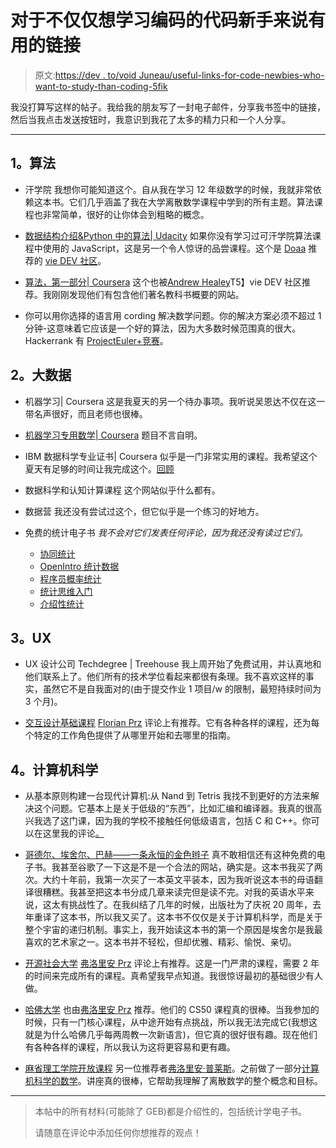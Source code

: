 # 对于不仅仅想学习编码的代码新手来说有用的链接

> 原文:[https://dev . to/void Juneau/useful-links-for-code-newbies-who-want-to-study-than-coding-5fik](https://dev.to/voidjuneau/useful-links-for-code-newbies-who-want-to-study-more-than-coding-5fik)

我没打算写这样的帖子。我给我的朋友写了一封电子邮件，分享我书签中的链接，然后当我点击发送按钮时，我意识到我花了太多的精力只和一个人分享。

* * *

## [](#1-algorithms)1。算法

*   汗学院
    我想你可能知道这个。自从我在学习 12 年级数学的时候，我就非常依赖这本书。它们几乎涵盖了我在大学离散数学课程中学到的所有主题。算法课程也非常简单，很好的让你体会到粗略的概念。

*   [数据结构介绍&Python 中的算法| Udacity](https://www.udacity.com/course/data-structures-and-algorithms-in-python--ud513)
    如果你没有学习过可汗学院算法课程中使用的 JavaScript，这是另一个令人惊讶的品尝课程。这个是 [Doaa](https://dev.to/dmahely) 推荐的 [vie DEV 社区](https://dev.to/ljuneaul/review-of-algorithmic-toolbox-24go)。

*   [算法，第一部分| Coursera](https://www.coursera.org/learn/algorithms-part1)
    这个也被[Andrew Healey](https://dev.to/healeycodes)T5】vie DEV 社区推荐。我刚刚发现他们有包含他们著名教科书概要的网站。

*   你可以用你选择的语言用 cording 解决数学问题。你的解决方案必须不超过 1 分钟-这意味着它应该是一个好的算法，因为大多数时候范围真的很大。Hackerrank 有 [ProjectEuler+竞赛](https://www.hackerrank.com/contests/projecteuler/challenges)。

## [](#2-big-data)2。大数据

*   机器学习| Coursera
    这是我夏天的另一个待办事项。我听说吴恩达不仅在这一带名声很好，而且老师也很棒。

*   [机器学习专用数学| Coursera](https://www.coursera.org/specializations/mathematics-machine-learning)
    题目不言自明。

*   IBM 数据科学专业证书| Coursera
    似乎是一门非常实用的课程。我希望这个夏天有足够的时间让我完成这个。[回顾](https://cognitiveclass.ai/blog/data-science-professional-certificate/)

*   数据科学和认知计算课程
    这个网站似乎什么都有。

*   数据营
    我还没有尝试过这个，但它似乎是一个练习的好地方。

*   免费的统计电子书
    *我不会对它们发表任何评论，因为我还没有读过它们。*

    *   [协同统计](http://cnx.org/content/col10522/latest/)
    *   [OpenIntro 统计数据](http://www.openintro.org/stat/)
    *   [程序员概率统计](http://greenteapress.com/thinkstats/)
    *   [统计思维入门](http://pluto.huji.ac.il/~msby/StatThink/index.html)
    *   [介绍性统计](http://www.saylor.org/site/textbooks/Introductory%20Statistics.pdf)

## [](#3-ux)3。UX

*   UX 设计公司 Techdegree | Treehouse
    我上周开始了免费试用，并认真地和他们联系上了。他们所有的技术学位看起来都很有条理。我不喜欢这样的事实，虽然它不是自我面对的(由于提交作业 1 项目/w 的限制，最短持续时间为 3 个月)。

*   [交互设计基础课程](https://www.interaction-design.org/courses)
    [Florian Prz](https://dev.to/flrnprz) 评论上有推荐。它有各种各样的课程，还为每个特定的工作角色提供了从哪里开始和去哪里的指南。

## [](#4-computer-science)4。计算机科学

*   从基本原则构建一台现代计算机:从 Nand 到 Tetris
    我找不到更好的方法来解决这个问题。它基本上是关于低级的“东西”，比如汇编和编译器。我真的很高兴我选了这门课，因为我的学校不接触任何低级语言，包括 C 和 C++。你可以在这里我的评论[。](https://dev.to/ljuneaul/review-of-build-a-modern-computer-from-first-principles-nand-to-tetris-mma)

*   [哥德尔、埃舍尔、巴赫——一条永恒的金色辫子](https://archive.org/details/GEBen_201404/)
    真不敢相信还有这种免费的电子书。我甚至谷歌了一下这是不是一个合法的网站，确实是。这本书我买了两次。大约十年前，我第一次买了一本英文平装本，因为我听说这本书的母语翻译很糟糕。我甚至把这本书分成几章来读完但是读不完。对我的英语水平来说，这太有挑战性了。在我纠结了几年的时候，出版社为了庆祝 20 周年，去年重译了这本书，所以我又买了。这本书不仅仅是关于计算机科学，而是关于整个宇宙的递归机制。事实上，我开始读这本书的第一个原因是埃舍尔是我最喜欢的艺术家之一。这本书并不轻松，但却优雅、精彩、愉悦、亲切。

*   [开源社会大学](https://github.com/ossu/computer-science)
    [弗洛里安 Prz](https://dev.to/flrnprz) 评论上有推荐。这是一门严肃的课程，需要 2 年的时间来完成所有的课程。真希望我早点知道。我很惊讶最初的基础很少有人做。

*   [哈佛大学](https://online-learning.harvard.edu/catalog)
    也由[弗洛里安 Prz](https://dev.to/flrnprz) 推荐。他们的 CS50 课程真的很棒。当我参加的时候，只有一门核心课程，从中途开始有点挑战，所以我无法完成它(我想这就是为什么哈佛几乎每两周教一次新语言)，但它真的很好很有趣。现在他们有各种各样的课程，所以我认为这将更容易和更有趣。

*   [麻省理工学院开放课程](https://ocw.mit.edu/index.htm)
    另一位推荐者[弗洛里安·普莱斯](https://dev.to/flrnprz)。之前做了一部分[计算机科学的数学](https://ocw.mit.edu/courses/electrical-engineering-and-computer-science/6-042j-mathematics-for-computer-science-fall-2010/)。讲座真的很棒，它帮助我理解了离散数学的整个概念和目标。

* * *

> 本帖中的所有材料(可能除了 GEB)都是介绍性的，包括统计学电子书。
> 
> 请随意在评论中添加任何你想推荐的观点！